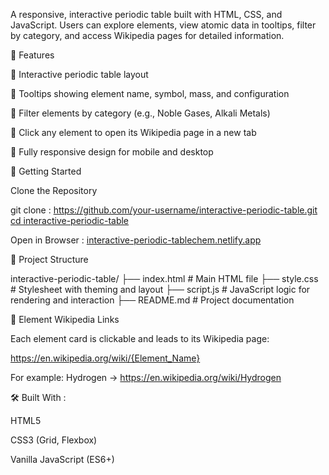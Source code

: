 A responsive, interactive periodic table built with HTML, CSS, and JavaScript. Users can explore elements, view atomic data in tooltips, filter by category, and access Wikipedia pages for detailed information.

🌟 Features

🧪 Interactive periodic table layout

🧠 Tooltips showing element name, symbol, mass, and configuration

📂 Filter elements by category (e.g., Noble Gases, Alkali Metals)

🔗 Click any element to open its Wikipedia page in a new tab

📱 Fully responsive design for mobile and desktop

🚀 Getting Started

Clone the Repository

git clone : [https://github.com/your-username/interactive-periodic-table.git
cd interactive-periodic-table](https://github.com/rajyuvraj969/Interactive-Periodic-Table)

Open in Browser :  [interactive-periodic-tablechem.netlify.app](https://interactive-periodic-tablechem.netlify.app/)


📁 Project Structure

interactive-periodic-table/
├── index.html       # Main HTML file
├── style.css        # Stylesheet with theming and layout
├── script.js        # JavaScript logic for rendering and interaction
├── README.md        # Project documentation

🔗 Element Wikipedia Links

Each element card is clickable and leads to its Wikipedia page:

https://en.wikipedia.org/wiki/{Element_Name}

For example: Hydrogen → https://en.wikipedia.org/wiki/Hydrogen

🛠 Built With : 

HTML5

CSS3 (Grid, Flexbox)

Vanilla JavaScript (ES6+)
